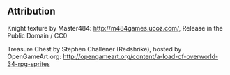 ## Attribution

Knight texture by Master484: http://m484games.ucoz.com/, Release in the Public Domain / CC0

Treasure Chest by Stephen Challener (Redshrike), hosted by OpenGameArt.org: http://opengameart.org/content/a-load-of-overworld-34-rpg-sprites
